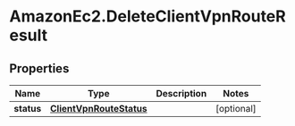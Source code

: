 # AmazonEc2.DeleteClientVpnRouteResult

## Properties

Name | Type | Description | Notes
------------ | ------------- | ------------- | -------------
**status** | [**ClientVpnRouteStatus**](ClientVpnRouteStatus.md) |  | [optional] 


